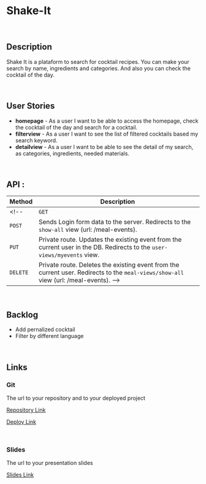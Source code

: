 # Shake-It

<br>


## Description

Shake It is a plataform to search for cocktail recipes. 
You can make your search by name, ingredients and categories. And also you can check the cocktail of the day.

<br>

## User Stories

- **homepage** - As a user I want to be able to access the homepage, check the cocktail of the day and search for a cocktail.
- **filterview** - As a user I want to see the list of filtered cocktails based my search keyword.
- **detailview** - As a user I want to be able to see the detail of my search, as categories, ingredients, needed materials.


<br>



## API :


| **Method** | **Description**|
|---|---|                             
<!-- | `GET`      | Main page route.  Renders home `index` view.        
| `POST`     | Sends Login form data to the server. Redirects to the `show-all` view (url: /meal-events).        
| `PUT`   |  Private route. Updates the existing event from the current user in the DB. Redirects to the `user-views/myevents` view.
| `DELETE`   |  Private route. Deletes the existing event from the current user. Redirects to the `meal-views/show-all` view (url: /meal-events).                                    -->


<br>



## Backlog
- Add pernalized cocktail
- Filter by different language


<br>



## Links


### Git

The url to your repository and to your deployed project

[Repository Link](https://github.com/barbara-carnieri/Shake-It.git)

[Deploy Link]()


<br>


### Slides

The url to your presentation slides

[Slides Link](https://docs.google.com/presentation/d/1CQkzlqCh_r0UzLXqXwU0uNIv0fGHdmk2Ma03mBaeo9w/edit?usp=sharing)
